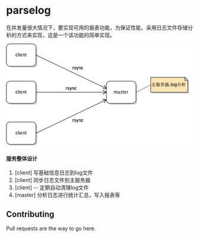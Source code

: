 # parselog
在并发量很大情况下，要实现可用的报表功能，为保证性能，采用日志文件存储分析的方式来实现，这是一个该功能的简单实现。

![image](https://github.com/fanrong33/parserlog/blob/master/parserlog.png)

#### 服务整体设计


  1. [client] 写基础信息日志到log文件
  2. [client] 同步日志文件到主服务器
  3. [client] -- 定期自动清理log文件
  4. [master] 分析日志进行统计汇总，写入报表等


## Contributing
Pull requests are the way to go here.
